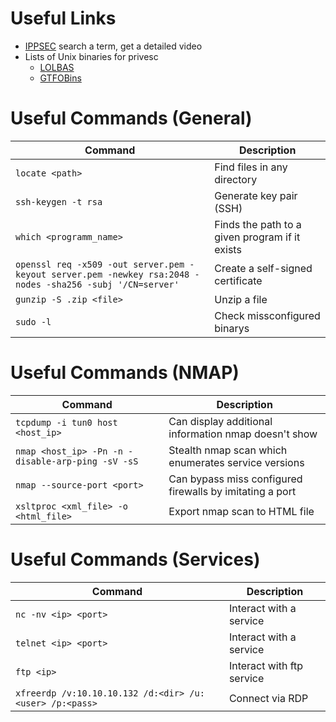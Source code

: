 # Useful Links
* [IPPSEC](https://ippsec.rocks/?#) search a term, get a detailed video
* Lists of Unix binaries for privesc
	* [LOLBAS](https://lolbas-project.github.io/#/) 
	* [GTFOBins](https://gtfobins.github.io/)

# Useful Commands (General)
| **Command**                                                                                               | **Description**                                |
| --------------------------------------------------------------------------------------------------------- | ---------------------------------------------- |
| `locate <path>`                                                                                           | Find files in any directory                    |
| `ssh-keygen -t rsa`                                                                                       | Generate key pair (SSH)                        |
| `which <programm_name>`                                                                                   | Finds the path to a given program if it exists |
| `openssl req -x509 -out server.pem -keyout server.pem -newkey rsa:2048 -nodes -sha256 -subj '/CN=server'` | Create a self-signed certificate               |
| `gunzip -S .zip <file>`                                                                                   | Unzip a file                                   |
| `sudo -l`                                                                                                 | Check missconfigured binarys                                               |

# Useful Commands (NMAP)
| Command                                            | Description                                              |
| -------------------------------------------------- | -------------------------------------------------------- |
| `tcpdump -i tun0 host <host_ip>`                   | Can display additional information nmap doesn't show     |
| `nmap <host_ip> -Pn -n -disable-arp-ping -sV -sS ` | Stealth nmap scan which enumerates service versions      |
| `nmap --source-port <port>`                        | Can bypass miss configured firewalls by imitating a port |
| `xsltproc <xml_file> -o <html_file>`               | Export nmap scan to HTML file                            |

# Useful Commands (Services)
| Command                                                  | Description               |
| -------------------------------------------------------- | ------------------------- |
| `nc -nv <ip> <port>`                                     | Interact with a service   |
| `telnet <ip> <port>`                                     | Interact with a service   |
| `ftp <ip>`                                               | Interact with ftp service |
| `xfreerdp /v:10.10.10.132 /d:<dir> /u:<user> /p:<pass> ` | Connect via RDP           | 


